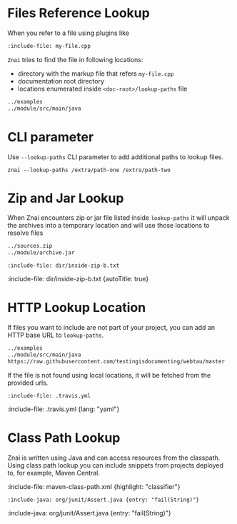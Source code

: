 # Files Reference Lookup

When you refer to a file using plugins like

```markdown
:include-file: my-file.cpp
```
 
`Znai` tries to find the file in following locations:

* directory with the markup file that refers `my-file.cpp`
* documentation root directory
* locations enumerated inside `<doc-root>/lookup-paths` file

```txt {title: "lookup-paths"}
../examples
../module/src/main/java
```

# CLI parameter

Use `--lookup-paths` CLI parameter to add additional paths to lookup files.  

```cli
znai --lookup-paths /extra/path-one /extra/path-two
```

# Zip and Jar Lookup

When Znai encounters zip or jar file listed inside `lookup-paths` it will unpack the archives into a temporary location
and will use those locations to resolve files

```txt {title: "lookup-paths"}
../sources.zip
../module/archive.jar
```

    :include-file: dir/inside-zip-b.txt

:include-file: dir/inside-zip-b.txt {autoTitle: true}

# HTTP Lookup Location

If files you want to include are not part of your project, you can add an HTTP base URL to `lookup-paths`.

```txt {title: "lookup-paths"}
../examples
../module/src/main/java
https://raw.githubusercontent.com/testingisdocumenting/webtau/master
```

If the file is not found using local locations, it will be fetched from the provided urls.

    :include-file: .travis.yml

:include-file: .travis.yml {lang: "yaml"}

# Class Path Lookup

Znai is written using Java and can access resources from the classpath. 
Using class path lookup you can include snippets from projects deployed to, for example, Maven Central.

:include-file: maven-class-path.xml {highlight: "classifier"}

    :include-java: org/junit/Assert.java {entry: "fail(String)"}

:include-java: org/junit/Assert.java {entry: "fail(String)"}

